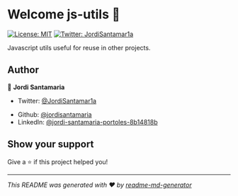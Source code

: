 # Welcome js-utils 👋
[![License: MIT](https://img.shields.io/badge/License-MIT-yellow.svg)](#)
[![Twitter: JordiSantamar1a](https://img.shields.io/twitter/follow/JordiSantamar1a.svg?style=social)](https://twitter.com/JordiSantamar1a)

Javascript utils useful for reuse in other projects.


## Author

👤 **Jordi Santamaria**

- Twitter: [@JordiSantamar1a](https://twitter.com/JordiSantamar1a)
* Github: [@jordisantamaria](https://github.com/jordisantamaria)
* LinkedIn: [@jordi-santamaria-portoles-8b14818b](https://www.linkedin.com/in/jordi-santamaria-portoles-8b14818b/)

## Show your support

Give a ⭐️ if this project helped you!


***
_This README was generated with ❤️ by [readme-md-generator](https://github.com/kefranabg/readme-md-generator)_

